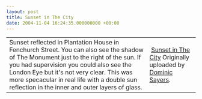 ```yaml
---
layout: post
title: Sunset in The City
date: 2004-11-04 16:24:35.000000000 +00:00
---
```

<table>	<tr>		<!-- Your Description -->		<td>Sunset reflected in Plantation House in Fenchurch Street. You can also see the shadow of The Monument just to the right of the sun. If you had supervision you could also see the London Eye but it's not very clear. This was more specacular in real life with a double sun reflection in the inner and outer layers of glass.</td>		<!-- The Image &amp; -->		<!-- Image Title, Uploaded by -->		<td>			<a href="http://www.flickr.com/photos/dominicsayers/1261670/" title="photo sharing"><img src="http://www.flickr.com/photos/1261670_ca5dda47c4_m.jpg" alt=""/></a>
							<a href="http://www.flickr.com/photos/dominicsayers/1261670/">Sunset in The City</a>
			Originally uploaded by 			<a href="http://www.flickr.com/people/dominicsayers/">Dominic Sayers</a>.					</td>	</tr></table>

